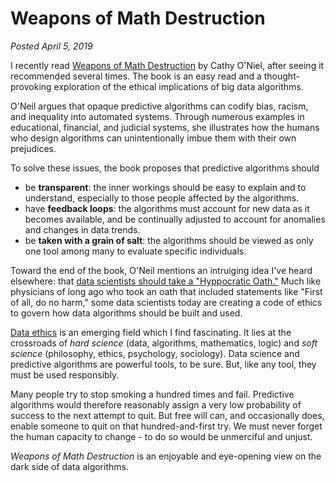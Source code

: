 # Weapons of Math Destruction

*Posted April 5, 2019*

I recently read [Weapons of Math Destruction](https://amzn.to/2CUTrcb) by Cathy O'Niel, after seeing it recommended several times. The book is an easy read and a thought-provoking exploration of the ethical implications of big data algorithms.

O'Neil argues that opaque predictive algorithms can codify bias, racism, and inequality into automated systems. Through numerous examples in educational, financial, and judicial systems, she illustrates how the humans who design algorithms can unintentionally imbue them with their own prejudices.

To solve these issues, the book proposes that predictive algorithms should
* be **transparent**: the inner workings should be easy to explain and to understand, especially to those people affected by the algorithms.
* have **feedback loops**: the algorithms must account for new data as it becomes available, and be continually adjusted to account for anomalies and changes in data trends.
* be **taken with a grain of salt**: the algorithms should be viewed as only one tool among many to evaluate specific individuals.

Toward the end of the book, O'Neil mentions an intruiging idea I've heard elsewhere: that [data scientists should take a "Hyppocratic Oath."](https://www.wired.com/story/should-data-scientists-adhere-to-a-hippocratic-oath/) Much like physicians of long ago who took an oath that included statements like "First of all, do no harm," some data scientists today are creating a code of ethics to govern how data algorithms should be built and used.

[Data ethics](https://en.wikipedia.org/wiki/Big_data_ethics) is an emerging field which I find fascinating. It lies at the crossroads of *hard science* (data, algorithms, mathematics, logic) and *soft science* (philosophy, ethics, psychology, sociology). Data science and predictive algorithms are powerful tools, to be sure. But, like any tool, they must be used responsibly.

Many people try to stop smoking a hundred times and fail. Predictive algorithms would therefore reasonably assign a very low probability of success to the next attempt to quit. But free will can, and occasionally does, enable someone to quit on that hundred-and-first try. We must never forget the human capacity to change - to do so would be unmerciful and unjust.

*Weapons of Math Destruction* is an enjoyable and eye-opening view on the dark side of data algorithms.
